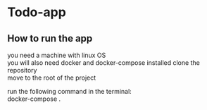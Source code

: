 # Todo-app

## How to run the app
you need a machine with linux OS  
you will also need docker and docker-compose installed
clone the repository  
move to the root of the project 
  
run the following command in the terminal:  
docker-compose .  
